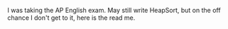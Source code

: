 I was taking the AP English exam. May still write HeapSort, but on the off chance I don't get to it, here is the read me.
